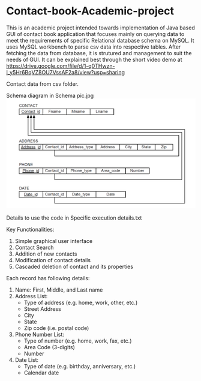 # Contact-book-Academic-project

This is an academic project intended towards implementation of Java based GUI of contact book application that focuses mainly on querying data to meet the requirements of specific Relational database schema on MySQL. It uses MySQL workbench to parse csv data into respective tables. After fetching the data from database, it is strutured and management to suit the needs of GUI. It can be explained best through the short video demo at https://drive.google.com/file/d/1-q0THwzn-I_y5Hr6BqVZ8OU7VssAF2a8/view?usp=sharing

Contact data from csv folder.

Schema diagram in Schema pic.jpg 
![Schema image](/Schema_pic.PNG)

Details to use the code in Specific execution details.txt

Key Functionalities:
1. Simple graphical user interface
2. Contact Search
3. Addition of new contacts
4. Modification of contact details
5. Cascaded deletion of contact and its properties

Each record has following details:
1. Name: First, Middle, and Last name
2. Address List:
    - Type of address (e.g. home, work, other, etc.)
    - Street Address
    - City
    - State
    - Zip code (i.e. postal code)
3. Phone Number List:
    - Type of number (e.g. home, work, fax, etc.)
    - Area Code (3-digits)
    - Number
4. Date List:
    - Type of date (e.g. birthday, anniversary, etc.)
    - Calendar date
